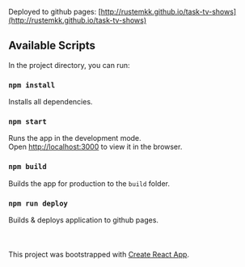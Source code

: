 Deployed to github pages: [http://rustemkk.github.io/task-tv-shows](http://rustemkk.github.io/task-tv-shows)

## Available Scripts

In the project directory, you can run:

### `npm install`

Installs all dependencies.

### `npm start`

Runs the app in the development mode.
<br />
Open [http://localhost:3000](http://localhost:3000) to view it in the browser.

### `npm build`

Builds the app for production to the `build` folder.

### `npm run deploy`

Builds & deploys application to github pages.
<br />
<br />
<br />
<br />
This project was bootstrapped with [Create React App](https://github.com/facebook/create-react-app).